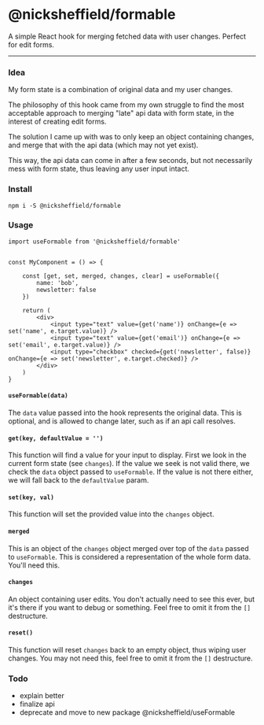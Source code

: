 # @nicksheffield/formable

A simple React hook for merging fetched data with user changes. Perfect for edit forms.

---

### Idea

My form state is a combination of original data and my user changes.

The philosophy of this hook came from my own struggle to find the most acceptable approach to merging "late" api data with form state, in the interest of creating edit forms.

The solution I came up with was to only keep an object containing changes, and merge that with the api data (which may not yet exist).

This way, the api data can come in after a few seconds, but not necessarily mess with form state, thus leaving any user input intact.

### Install

```
npm i -S @nicksheffield/formable
```

### Usage

```
import useFormable from '@nicksheffield/formable'


const MyComponent = () => {

	const [get, set, merged, changes, clear] = useFormable({
		name: 'bob',
		newsletter: false
	})

	return (
		<div>
			<input type="text" value={get('name')} onChange={e => set('name', e.target.value)} />
			<input type="text" value={get('email')} onChange={e => set('email', e.target.value)} />
			<input type="checkbox" checked={get('newsletter', false)} onChange={e => set('newsletter', e.target.checked)} />
		</div>
	)
}
```

#### `useFormable(data)`

The `data` value passed into the hook represents the original data. This is optional, and is allowed to change later, such as if an api call resolves.

#### `get(key, defaultValue = '')`

This function will find a value for your input to display. First we look in the current form state (see `changes`). If the value we seek is not valid there, we check the `data` object passed to `useFormable`. If the value is not there either, we will fall back to the `defaultValue` param.

#### `set(key, val)`

This function will set the provided value into the `changes` object.

#### `merged`

This is an object of the `changes` object merged over top of the `data` passed to `useFormable`. This is considered a representation of the whole form data. You'll need this.

#### `changes`

An object containing user edits. You don't actually need to see this ever, but it's there if you want to debug or something. Feel free to omit it from the `[]` destructure.

#### `reset()`

This function will reset `changes` back to an empty object, thus wiping user changes. You may not need this, feel free to omit it from the `[]` destructure.

### Todo

- explain better
- finalize api
- deprecate and move to new package @nicksheffield/useFormable
